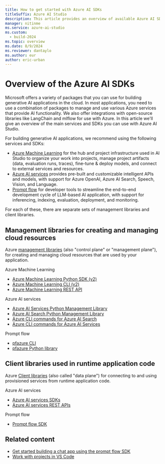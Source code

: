 ```yaml
---
title: How to get started with Azure AI SDKs
titleSuffix: Azure AI Studio
description: This article provides an overview of available Azure AI SDKs.
manager: nitinme
ms.service: azure-ai-studio
ms.custom:
  - build-2024
ms.topic: overview
ms.date: 8/9/2024
ms.reviewer: dantaylo
ms.author: eur
author: eric-urban
---
```


# Overview of the Azure AI SDKs

Microsoft offers a variety of packages that you can use for building generative AI applications in the cloud. In most applications, you need to use a combination of packages to manage and use various Azure services that provide AI functionality. We also offer integrations with open-source libraries like LangChain and mlflow for use with Azure. In this article we'll give an overview of the main services and SDKs you can use with Azure AI Studio.

For building generative AI applications, we recommend using the following services and SDKs:
 * [Azure Machine Learning](../../../machine-learning/overview-what-is-azure-machine-learning.md) for the hub and project infrastructure used in AI Studio to organize your work into projects, manage project artifacts (data, evaluation runs, traces), fine-tune & deploy models, and connect to external services and resources.
 * [Azure AI services](../../../ai-services/what-are-ai-services.md) provides pre-built and customizable intelligent APIs and models, with support for Azure OpenAI, Azure AI Search, Speech, Vision, and Language.
 * [Prompt flow](https://microsoft.github.io/promptflow/index.html) for developer tools to streamline the end-to-end development cycle of LLM-based AI application, with support for inferencing, indexing, evaluation, deployment, and monitoring.

For each of these, there are separate sets of management libraries and client libraries.

## Management libraries for creating and managing cloud resources

Azure [management libraries](/azure/developer/python/sdk/azure-sdk-overview#create-and-manage-azure-resources-with-management-libraries) (also "control plane" or "management plane"), for creating and managing cloud resources that are used by your application.

Azure Machine Learning
 * [Azure Machine Learning Python SDK (v2)](/python/api/overview/azure/ai-ml-readme)
 * [Azure Machine Learning CLI (v2)](/azure/machine-learning/how-to-configure-cli?view=azureml-api-2&tabs=public)
 * [Azure Machine Learning REST API](/rest/api/azureml) 

Azure AI services
 * [Azure AI Services Python Management Library](/python/api/overview/azure/mgmt-cognitiveservices-readme?view=azure-python)
 * [Azure AI Search Python Management Library](/python/api/azure-mgmt-search/azure.mgmt.search?view=azure-python)
 * [Azure CLI commands for Azure AI Search](/azure/search/search-manage-azure-cli)
 * [Azure CLI commands for Azure AI Services](/cli/azure/cognitiveservices?view=azure-cli-latest)

Prompt flow
 * [pfazure CLI](https://microsoft.github.io/promptflow/reference/pfazure-command-reference.html)
 * [pfazure Python library](https://microsoft.github.io/promptflow/reference/python-library-reference/promptflow-azure/promptflow.azure.html)

## Client libraries used in runtime application code

Azure [Client libraries](/azure/developer/python/sdk/azure-sdk-overview#connect-to-and-use-azure-resources-with-client-libraries) (also called "data plane") for connecting to and using provisioned services from runtime application code.

Azure AI services
 * [Azure AI services SDKs](../../../ai-services/reference/sdk-package-resources.md?context=/azure/ai-studio/context/context)
 * [Azure AI services REST APIs](../../../ai-services/reference/rest-api-resources.md?context=/azure/ai-studio/context/context) 

Prompt flow
 * [Prompt flow SDK](https://microsoft.github.io/promptflow/how-to-guides/quick-start.html)

## Related content

- [Get started building a chat app using the prompt flow SDK](../../quickstarts/get-started-code.md)
- [Work with projects in VS Code](vscode.md)

